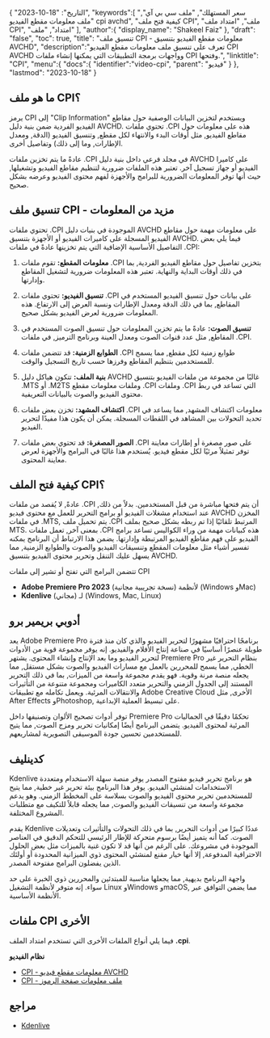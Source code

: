 {
"التاريخ": "18-10-2023",
   "keywords":[
"سعر المستهلك",
"ملف سي بي آي",
"ملف معلومات مقطع الفيديو cpi avchd",
"كيفية فتح ملف CPI",
"ملف",
"امتداد ملف CPI",
"امتداد",
"ملف"
],
   "author":{
"display_name": "Shakeel Faiz"
},
"draft": "false",
"toc": true,
"title": "تنسيق ملف CPI - معلومات مقطع الفيديو بتنسيق AVCHD",
   "description":"تعرف على تنسيق ملف معلومات مقطع الفيديو CPI AVCHD وواجهات برمجة التطبيقات التي يمكنها إنشاء ملفات CPI وفتحها.",
"linktitle": "CPI",
   "menu":{
      "docs":{
         "identifier":"video-cpi",
"parent": "فيديو"
}
},
"lastmod": "2023-10-18"
}

## ما هو ملف CPI؟

يرمز CPI إلى "Clip Information" ويستخدم لتخزين البيانات الوصفية حول مقاطع الفيديو الفردية ضمن بنية دليل AVCHD. تحتوي ملفات .CPI هذه على معلومات حول مقاطع الفيديو, مثل أوقات البدء والانتهاء لكل مقطع, وتنسيق الفيديو (الدقة, ومعدل الإطارات, وما إلى ذلك) وتفاصيل أخرى.

عادةً ما يتم تخزين ملفات .CPI في مجلد فرعي داخل بنية دليل AVCHD على كاميرا الفيديو أو جهاز تسجيل آخر. تعتبر هذه الملفات ضرورية لتنظيم مقاطع الفيديو وتشغيلها, حيث أنها توفر المعلومات الضرورية للبرامج والأجهزة لفهم محتوى الفيديو وعرضه بشكل صحيح.

## تنسيق ملف CPI - مزيد من المعلومات

تحتوي ملفات .CPI الموجودة في بنيات دليل AVCHD على معلومات مهمة حول مقاطع الفيديو المسجلة على كاميرات الفيديو أو الأجهزة بتنسيق AVCHD. فيما يلي بعض التفاصيل الأساسية الإضافية التي يتم تخزينها عادةً في ملفات ‎.CPI:

1. **معلومات المقطع:** تقوم ملفات .CPI بتخزين تفاصيل حول مقاطع الفيديو الفردية, بما في ذلك أوقات البداية والنهاية. تعتبر هذه المعلومات ضرورية لتشغيل المقاطع وإدارتها.
    







2. **تنسيق الفيديو:** تحتوي ملفات .CPI على بيانات حول تنسيق الفيديو المستخدم في المقاطع, بما في ذلك الدقة ومعدل الإطارات ونسبة العرض إلى الارتفاع. هذه المعلومات ضرورية لعرض الفيديو بشكل صحيح.
    







3. **تنسيق الصوت:** عادةً ما يتم تخزين المعلومات حول تنسيق الصوت المستخدم في المقاطع, مثل عدد قنوات الصوت ومعدل العينة وبرنامج الترميز, في ملفات ‎.CPI.
    







4. **الطوابع الزمنية:** قد تتضمن ملفات .CPI طوابع زمنية لكل مقطع, مما يسمح للمستخدمين بتنظيم المقاطع وفرزها حسب تاريخ التسجيل والوقت.
    







5. **بنية الملف:** تتكون هياكل دليل AVCHD غالبًا من مجموعة من ملفات الفيديو بتنسيق .MTS أو .M2TS وملفات معلومات مقطع .CPI وملفات .CPI التي تساعد في ربط محتوى الفيديو والصوت بالبيانات التعريفية.
    







6. **اكتشاف المشهد:** تخزن بعض ملفات .CPI معلومات اكتشاف المشهد, مما يساعد في تحديد التحولات بين المشاهد في اللقطات المسجلة. يمكن أن يكون هذا مفيدًا لتحرير الفيديو.
    







7. **الصور المصغرة:** قد تحتوي بعض ملفات .CPI على صور مصغرة أو إطارات معاينة توفر تمثيلاً مرئيًا لكل مقطع فيديو. يُستخدم هذا غالبًا في البرامج والأجهزة لعرض معاينة المحتوى.
    







## كيفية فتح الملف CPI؟

عادةً, لا يُقصد من ملفات .CPI أن يتم فتحها مباشرة من قبل المستخدمين. بدلاً من ذلك, عند استخدام مشغلات الفيديو أو برامج التحرير للعمل مع محتوى فيديو AVCHD المخزن في ملفات .MTS, يتم تحميل ملف .CPI المرتبط تلقائيًا إذا تم ربطه بشكل صحيح بملف MTS. بمعنى آخر, تعمل ملفات .CPI هذه كبيانات مهمة من وراء الكواليس تساعد برامج الفيديو على فهم مقاطع الفيديو المرتبطة وإدارتها. يضمن هذا الارتباط أن البرنامج يمكنه تفسير أشياء مثل معلومات المقطع وتنسيقات الفيديو والصوت والطوابع الزمنية, مما يسهل عليك التنقل وتحرير محتوى الفيديو بتنسيق AVCHD.

تتضمن البرامج التي تفتح أو تشير إلى ملفات CPI

- **Adobe Premiere Pro 2023** (نسخة تجريبية مجانية) لأنظمة (Windows وMac)
- **Kdenlive** (مجاني) لـ (Windows, Mac, Linux)

## أدوبي بريمير برو

يعد Adobe Premiere Pro برنامجًا احترافيًا مشهورًا لتحرير الفيديو والذي كان منذ فترة طويلة عنصرًا أساسيًا في صناعة إنتاج الأفلام والفيديو. إنه يوفر مجموعة قوية من الأدوات لتحرير الفيديو وما بعد الإنتاج وإنشاء المحتوى. يشتهر Premiere Pro بنظام التحرير غير الخطي, مما يسمح للمحررين بالعمل مع مسارات الفيديو والصوت بشكل مستقل, مما يجعله منصة مرنة وقوية. فهو يقدم مجموعة واسعة من الميزات, بما في ذلك التحرير المستند إلى الجدول الزمني والتحرير متعدد الكاميرات ومجموعة متنوعة من التأثيرات والانتقالات المرئية. ويعمل تكامله مع تطبيقات Adobe Creative Cloud الأخرى, مثل After Effects وPhotoshop, على تبسيط العملية الإبداعية.

توفر أدوات تصحيح الألوان وتصنيفها داخل Premiere Pro تحكمًا دقيقًا في الجماليات المرئية لمحتوى الفيديو. يتضمن البرنامج أيضًا إمكانيات تحرير ومزج الصوت, مما يتيح للمستخدمين تحسين جودة الموسيقى التصويرية لمشاريعهم.

## كدينليف

Kdenlive هو برنامج تحرير فيديو مفتوح المصدر يوفر منصة سهلة الاستخدام ومتعددة الاستخدامات لمنشئي الفيديو. يوفر هذا البرنامج بيئة تحرير غير خطية, مما يتيح للمستخدمين تحرير محتوى الفيديو والصوت بسلاسة على المخطط الزمني. وهو يدعم مجموعة واسعة من تنسيقات الفيديو والصوت, مما يجعله قابلاً للتكيف مع متطلبات المشروع المختلفة.

يقدم Kdenlive عددًا كبيرًا من أدوات التحرير, بما في ذلك التحولات والتأثيرات وتعديلات الصوت. كما أنه يتميز أيضًا برسوم متحركة للإطار الرئيسي للتحكم الدقيق في العناصر الموجودة في مشروعك. على الرغم من أنها قد لا تكون غنية بالميزات مثل بعض الحلول الاحترافية المدفوعة, إلا أنها خيار مقنع لمنشئي المحتوى ذوي الميزانية المحدودة أو أولئك الذين يفضلون البرامج مفتوحة المصدر.

واجهة البرنامج بديهية, مما يجعلها مناسبة للمبتدئين والمحررين ذوي الخبرة على حد سواء. إنه متوفر لأنظمة التشغيل Linux وWindows وmacOS, مما يضمن التوافق عبر الأنظمة الأساسية.

## ملفات CPI الأخرى

فيما يلي أنواع الملفات الأخرى التي تستخدم امتداد الملف **.cpi**.

**نظام الفيديو**
- [CPI - معلومات مقطع فيديو AVCHD](/ar/video/cpi/)
- [CPI - ملف معلومات صفحة الرموز](/ar/system/cpi/)

## مراجع
* [Kdenlive](https://en.wikipedia.org/wiki/Kdenlive)

